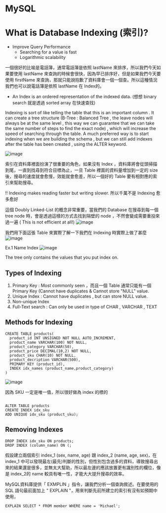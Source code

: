 # MySQL


# What is Database Indexing (索引)?

- Improve Query Performance
  - Searching for a value is fast
  - Logarithmic scalability

一個很好的比喻是電話簿，通常電話簿是依照 lastName 來排序，所以我們今天如果要使用 lastName 來查詢的時候會很快，因為早已排序好，但是如果我們今天要使用 firstName 來查詢，那就只能說抱歉了資料庫會一個一個查。所以這種情況我們也可以說電話簿是依照 lastName 在 Index的。


- An Index is an ordered representation of the indexed data. (想想 binary search 就是透過 sorted array 在快速查找)

Indexing is sort of like telling the table that this is an important column . 
It can create a tree structure (B-Tree : Balanced Tree , the leave nodes will always be at the same level , this way we can guarantee that we can take the same number of steps to find the exact node) , which will increase the speed of searching through the table.
A much preferred way is to start indexing when we are building the schema , but we can still add indexes after the table has been created , using the ALTER keyword.

![image](https://user-images.githubusercontent.com/61279365/157586984-16185efb-f844-45f2-a3f1-8f6f28f3bfde.png)


索引在資料庫裡面扮演了很重要的角色，如果沒有 Index ，資料庫將會從頭掃描到尾，一直到找尋到符合目標為止，一旦 Table 裡面的資料量增加到一定的 size 後，搜尋的速度就會愈慢，效能就會愈差，所以一個好的 Table 要有相對應的索引來幫助搜尋。


!! Indexing makes reading faster but writing slower. 所以千萬不是 Indexing 愈多愈好

這個 Doubly Linked-List 的概念非常重要，當我們的 Database 在搜尋到每一個 tree node 時，會是透過這樣的方式去找到隔壁的 node ，不然會變成需要重投來過一遍 ( This is not efficient at all!)
![image](https://user-images.githubusercontent.com/61279365/157588680-5fec4ee3-3664-435f-bcb9-41e376fbd8f7.png)


我們用下面這張 Table 來實際了解一下我們在 Indexing 時實際上做了甚麼
![image](https://user-images.githubusercontent.com/61279365/157588987-fe1bc2a3-1327-43a6-8d22-ffec11186441.png)

Ex.1 Name Index
![image](https://user-images.githubusercontent.com/61279365/157589112-2d36fdec-6c5b-4d7c-9d06-f9801cc95d38.png)

The tree only contains the values that you put index on.

## Types of Indexing 
1. Primary Key : Most commonly seen ，而且一個 Table 通常只能有一個 Primary Key (Cannot have duplicates & Cannot store "NULL" value.  
2. Unique Index : Cannot have duplicates , but can store NULL value.
3. Non-unique Index
4. Full-Text search : Can only be used in type of CHAR , VARCHAR , TEXT 


## Methods for Indexing

```
CREATE TABLE products(
  product_id INT UNSIGNED NOT NULL AUTO_INCREMENT,
  product_name VARCHAR(100) NOT NULL,
  product_category VARCHAR(50),
  product_price DECIMAL(10,2) NOT NULL,
  product_sku CHAR(10) NOT NULL,
  product_decription VARCHAR(500),
  PRIMARY KEY (product_id),
  INDEX idx_names (product_name,product_category)
)

```
![image](https://user-images.githubusercontent.com/61279365/157584739-a8aaaa58-8048-430a-89ae-cb29b81c218a.png)



因為 SKU 一定是唯一值，所以很好做為 index 的標的
```

ALTER TABLE products
CREATE INDEX idx_sku
ADD UNIQUE idx_sku (product_sku);

```


## Removing Indexes

```
DROP INDEX idx_sku ON products;
DROP INDEX (column_name) ON (;

```


假設建立兩個索引 index_1 (sex, name, age) 跟 index_2 (name, age, sex)，在 index_1 中可以發現最左(最先)判斷的性別，但性別包含過多的資料，導致搜尋出來的結果還是很多，並無太大幫助，所以最左邊的應該放置更有識別性的欄位，像是 index_2的 name 較具有唯一性，才能大大提升搜尋的效率。


MySQL資料庫提供「 EXMPLIN 」指令，讓我們分析一個查詢敘述。在要使用的 SQL 語句最前面加上 " EXPLAIN "，用來判斷先前所建立的索引有沒有如預期中使用，

```
EXPLAIN SELECT * FROM member WHERE name = 'Michael';
```
